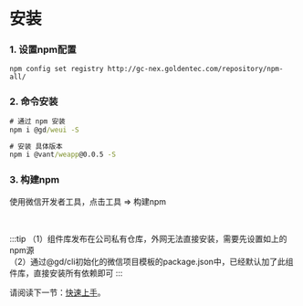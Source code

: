 # 安装


### 1. 设置npm配置
```CMD
npm config set registry http://gc-nex.goldentec.com/repository/npm-all/
```

### 2. 命令安装

```cmd
# 通过 npm 安装
npm i @gd/weui -S

# 安装 具体版本
npm i @vant/weapp@0.0.5 -S
```

### 3. 构建npm

使用微信开发者工具，点击工具 => 构建npm

<br/>

:::tip
（1）组件库发布在公司私有仓库，外网无法直接安装，需要先设置如上的npm源 <br/>
（2）通过@gd/cli初始化的微信项目模板的package.json中，已经默认加了此组件库，直接安装所有依赖即可
:::

请阅读下一节：[快速上手](/start/quickstart)。


<FooterGd/>